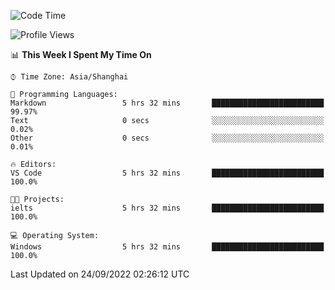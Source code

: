 <!--START_SECTION:waka-->
![Code Time](http://img.shields.io/badge/Code%20Time-199%20hrs%206%20mins-blue)

![Profile Views](http://img.shields.io/badge/Profile%20Views-0-blue)

📊 **This Week I Spent My Time On** 

```text
⌚︎ Time Zone: Asia/Shanghai

💬 Programming Languages: 
Markdown                 5 hrs 32 mins       █████████████████████████   99.97% 
Text                     0 secs              ░░░░░░░░░░░░░░░░░░░░░░░░░   0.02% 
Other                    0 secs              ░░░░░░░░░░░░░░░░░░░░░░░░░   0.01%

🔥 Editors: 
VS Code                  5 hrs 32 mins       █████████████████████████   100.0%

🐱‍💻 Projects: 
ielts                    5 hrs 32 mins       █████████████████████████   100.0%

💻 Operating System: 
Windows                  5 hrs 32 mins       █████████████████████████   100.0%

```


 Last Updated on 24/09/2022 02:26:12 UTC
<!--END_SECTION:waka-->